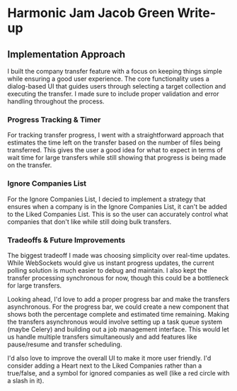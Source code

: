 # Harmonic Jam Jacob Green Write-up

## Implementation Approach

I built the company transfer feature with a focus on keeping things simple while ensuring a good user experience. The core functionality uses a dialog-based UI that guides users through selecting a target collection and executing the transfer. I made sure to include proper validation and error handling throughout the process.

### Progress Tracking & Timer

For tracking transfer progress, I went with a straightforward approach that estimates the time left on the transfer based on the number of files being transferred. This gives the user a good idea for what to expect in terms of wait time for large transfers while still showing that progress is being made on the transfer.

### Ignore Companies List

For the Ignore Companies List, I decied to implement a strategy that ensures when a company is in the Ignore Companies List, it can't be added to the Liked Companies List. This is so the user can accurately control what companies that don't like while still doing bulk transfers.

### Tradeoffs & Future Improvements

The biggest tradeoff I made was choosing simplicity over real-time updates. While WebSockets would give us instant progress updates, the current polling solution is much easier to debug and maintain. I also kept the transfer processing synchronous for now, though this could be a bottleneck for large transfers.

Looking ahead, I'd love to add a proper progress bar and make the transfers asynchronous. For the progress bar, we could create a new component that shows both the percentage complete and estimated time remaining. Making the transfers asynchronous would involve setting up a task queue system (maybe Celery) and building out a job management interface. This would let us handle multiple transfers simultaneously and add features like pause/resume and transfer scheduling.

I'd also love to improve the overall UI to make it more user friendly. I'd consider adding a Heart next to the Liked Companies rather than a true/false, and a symbol for ignored companies as well (like a red circle with a slash in it).